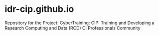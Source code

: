 # idr-cip.github.io
Repository for the Project: CyberTraining: CIP: Training and Developing a Research Computing and Data (RCD) CI Professionals Community
